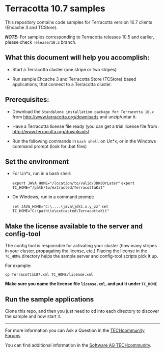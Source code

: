 Terracotta 10.7 samples
=======================
This repository contains code samples for Terracotta version 10.7 clients (Ehcache 3 and TCStore).

**_NOTE:_**
For samples corresponding to Terracotta releases 10.5 and earlier, please check `release/10.5` branch.

What this document will help you accomplish:
--------------------------------------------

- Start a Terracotta cluster (one stripe or two stripes)

- Run sample Ehcache 3 and Terracotta Store (TCStore) based applications, that connect to a Terracotta cluster.

Prerequisites:
--------------

- Download the `Standalone installation package for Terracotta 10.x` from http://www.terracotta.org/downloads and unzip/untar it.

- Have a Terracotta license file ready (you can get a trial license file from : http://www.terracotta.org/downloads)

- Run the following commands in `bash shell` on Un*x, or in the Windows command prompt (look for .bat files)

Set the environment
-------------------

- For Un*x, run in a bash shell:

   ```export JAVA_HOME="/location/to/valid/JDK8OrLater"```
   ```export TC_HOME="/path/to/extracted/TerracottaKit"```


- On Windows, run in a command prompt:

   ```set JAVA_HOME="C:\....\java\jdk1.x.y_zz"```
   ```set TC_HOME="C:\path\to\extracted\TerracottaKit"```

Make the license available to the server and config-tool
-------------------------------------------------------

The config tool is responsible for activating your cluster (how many stripes in your cluster, propagating the license, etc.)
Placing the license in the `TC_HOME` directory helps the sample server and config-tool scripts pick it up.

For example:

   ```cp Terracotta107.xml TC_HOME/license.xml```

__Make sure you name the license file `license.xml`, and put it under ```TC_HOME```__

Run the sample applications
---------------------------

Clone this repo, and then you just need to cd into each directory to discover the sample and how start it.

___________________
For more information you can Ask a Question in the [TECHcommunity Forums](http://tech.forums.softwareag.com).

You can find additional information in the [Software AG TECHcommunity](http://techcommunity.softwareag.com).
